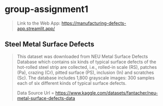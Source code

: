 # group-assignment1
> Link to the Web App: https://manufacturing-defects-app.streamlit.app/
## Steel Metal Surface Defects
> This dataset was downloaded from NEU Metal Surface Defects Database which contains six kinds of typical surface defects of the hot-rolled steel strip are collected, i.e., rolled-in scale (RS), patches (Pa), crazing (Cr), pitted surface (PS), inclusion (In) and scratches (Sc). The database includes 1,800 grayscale images: 300 samples each of six different kinds of typical surface defects.
> 
> Data Source Url = https://www.kaggle.com/datasets/fantacher/neu-metal-surface-defects-data

